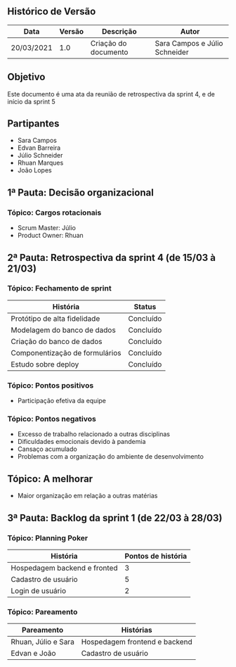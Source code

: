 

## Histórico de Versão

| Data | Versão | Descrição | Autor |
|--------|-----------|---------------|---------|
| 20/03/2021 | 1.0 | Criação do documento | Sara Campos e Júlio Schneider |

## Objetivo

Este documento é uma ata da reunião de retrospectiva da sprint 4, e de início da sprint 5

## Partipantes

* Sara Campos
* Edvan Barreira
* Júlio Schneider
* Rhuan Marques
* João Lopes

## 1ª Pauta: Decisão organizacional

### Tópico: Cargos rotacionais

* Scrum Master: Júlio
* Product Owner: Rhuan


## 2ª Pauta: Retrospectiva da sprint 4 (de 15/03 à 21/03)

### Tópico: Fechamento de sprint

| História | Status |
|--|--|
| Protótipo de alta fidelidade | Concluído |
| Modelagem do banco de dados | Concluído |
| Criação do banco de dados | Concluído |
| Componentização de formulários | Concluído |
| Estudo sobre deploy | Concluído |

### Tópico: Pontos positivos

* Participação efetiva da equipe 

### Tópico: Pontos negativos

* Excesso de trabalho relacionado a outras disciplinas
* Dificuldades emocionais devido à pandemia
* Cansaço acumulado
* Problemas com a organização do ambiente de desenvolvimento


## Tópico: A melhorar

* Maior organização em relação a outras matérias

## 3ª Pauta: Backlog da sprint 1 (de 22/03 à 28/03)

### Tópico: Planning Poker

| História | Pontos de história |
|--|--|
| Hospedagem backend e fronted | 3 |
| Cadastro de usuário | 5 |
| Login de usuário | 2 |


### Tópico: Pareamento

| Pareamento | Histórias |
|--|--|
| Rhuan, Júlio e Sara | Hospedagem frontend e backend |
| Edvan e João | Cadastro de usuário |
